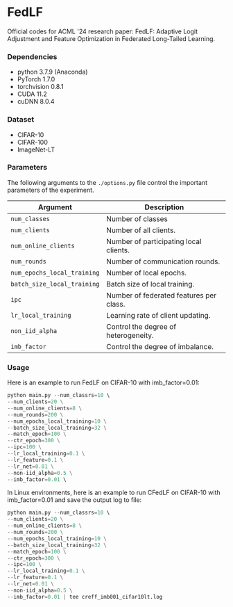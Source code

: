 # FedLF

Official codes for ACML '24 research paper: FedLF: Adaptive Logit Adjustment and Feature Optimization in Federated Long-Tailed Learning.

### Dependencies

- python 3.7.9 (Anaconda)
- PyTorch 1.7.0
- torchvision 0.8.1
- CUDA 11.2
- cuDNN 8.0.4



### Dataset

- CIFAR-10
- CIFAR-100
- ImageNet-LT



### Parameters

The following arguments to the `./options.py` file control the important parameters of the experiment.

| Argument                    | Description                                       |
| --------------------------- | ------------------------------------------------- |
| `num_classes`               | Number of classes                                 |
| `num_clients`               | Number of all clients.                            |
| `num_online_clients`        | Number of participating local clients.            |
| `num_rounds`                | Number of communication rounds.                   |
| `num_epochs_local_training` | Number of local epochs.                           |
| `batch_size_local_training` | Batch size of local training.                     |
| `ipc`                       | Number of federated features per class.           |
| `lr_local_training`         | Learning rate of client updating.                 |
| `non_iid_alpha`             | Control the degree of heterogeneity.              |
| `imb_factor`                | Control the degree of imbalance.                  |



### Usage

Here is an example to run FedLF on CIFAR-10 with imb_factor=0.01:

```python
python main.py --num_classrs=10 \ 
--num_clients=20 \
--num_online_clients=8 \
--num_rounds=200 \
--num_epochs_local_training=10 \
--batch_size_local_training=32 \
--match_epoch=100 \
--ctr_epoch=300 \
--ipc=100 \
--lr_local_training=0.1 \
--lr_feature=0.1 \
--lr_net=0.01 \
--non-iid_alpha=0.5 \
--imb_factor=0.01 \ 
```

In Linux environments, here is an example to run CFedLF on CIFAR-10 with imb_factor=0.01 and save the output log to file:

```python
python main.py --num_classrs=10 \ 
--num_clients=20 \
--num_online_clients=8 \
--num_rounds=200 \
--num_epochs_local_training=10 \
--batch_size_local_training=32 \
--match_epoch=100 \
--ctr_epoch=300 \
--ipc=100 \
--lr_local_training=0.1 \
--lr_feature=0.1 \
--lr_net=0.01 \
--non-iid_alpha=0.5 \
--imb_factor=0.01 | tee creff_imb001_cifar10lt.log
```

